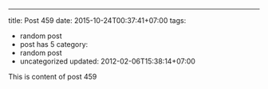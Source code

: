 ---
title: Post 459
date: 2015-10-24T00:37:41+07:00
tags:
  - random post
  - post has 5
category:
  - random post
  - uncategorized
updated: 2012-02-06T15:38:14+07:00

This is content of post 459